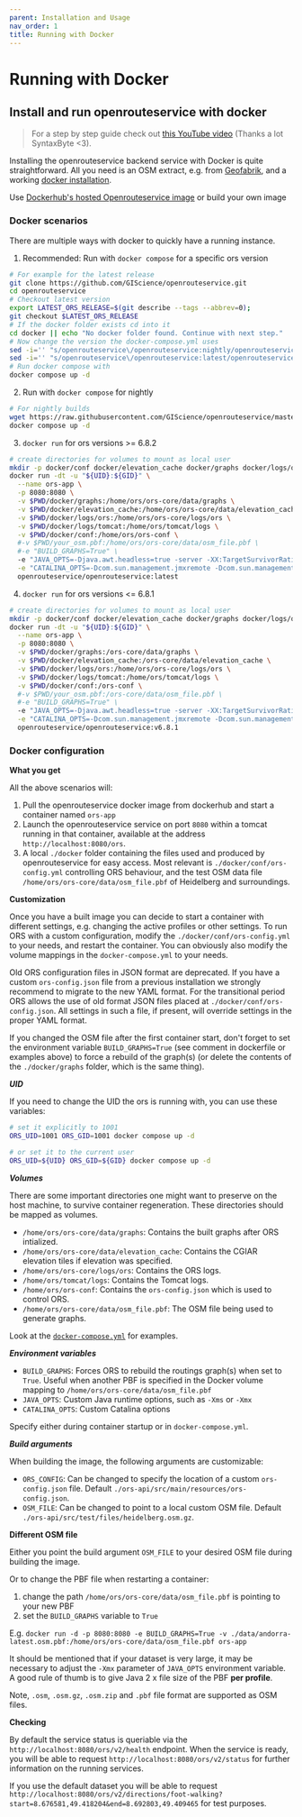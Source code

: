 ```yaml
---
parent: Installation and Usage
nav_order: 1
title: Running with Docker
---
```


# Running with Docker

## Install and run openrouteservice with docker

> For a step by step guide check out [this YouTube video](https://www.youtube.com/watch?v=VQXlbqKArFk) (Thanks a lot SyntaxByte <3).

Installing the openrouteservice backend service with Docker is quite straightforward. All you need is an OSM extract, e.g. from [Geofabrik](http://download.geofabrik.de), and a working [docker installation](https://www.digitalocean.com/community/tutorial_collections/how-to-install-and-use-docker).

Use [Dockerhub's hosted Openrouteservice image](https://hub.docker.com/r/openrouteservice/openrouteservice) or build your own image
### Docker scenarios

There are multiple ways with docker to quickly have a running instance.


1. Recommended: Run with `docker compose` for a specific ors version

```bash
# For example for the latest release
git clone https://github.com/GIScience/openrouteservice.git
cd openrouteservice
# Checkout latest version
export LATEST_ORS_RELEASE=$(git describe --tags --abbrev=0); 
git checkout $LATEST_ORS_RELEASE
# If the docker folder exists cd into it
cd docker || echo "No docker folder found. Continue with next step."
# Now change the version the docker-compose.yml uses
sed -i='' "s/openrouteservice\/openrouteservice:nightly/openrouteservice\/openrouteservice:$LATEST_ORS_RELEASE/g" docker-compose.yml
sed -i='' "s/openrouteservice\/openrouteservice:latest/openrouteservice\/openrouteservice:$LATEST_ORS_RELEASE/g" docker-compose.yml
# Run docker compose with
docker compose up -d
```

2. Run with `docker compose` for nightly

```bash
# For nightly builds
wget https://raw.githubusercontent.com/GIScience/openrouteservice/master/docker-compose.yml
docker compose up -d
```

3. `docker run` for ors versions >= 6.8.2

```bash
# create directories for volumes to mount as local user
mkdir -p docker/conf docker/elevation_cache docker/graphs docker/logs/ors docker/logs/tomcat
docker run -dt -u "${UID}:${GID}" \
  --name ors-app \
  -p 8080:8080 \
  -v $PWD/docker/graphs:/home/ors/ors-core/data/graphs \
  -v $PWD/docker/elevation_cache:/home/ors/ors-core/data/elevation_cache \
  -v $PWD/docker/logs/ors:/home/ors/ors-core/logs/ors \
  -v $PWD/docker/logs/tomcat:/home/ors/tomcat/logs \
  -v $PWD/docker/conf:/home/ors/ors-conf \
  #-v $PWD/your_osm.pbf:/home/ors/ors-core/data/osm_file.pbf \
  #-e "BUILD_GRAPHS=True" \
  -e "JAVA_OPTS=-Djava.awt.headless=true -server -XX:TargetSurvivorRatio=75 -XX:SurvivorRatio=64 -XX:MaxTenuringThreshold=3 -XX:+UseG1GC -XX:+ScavengeBeforeFullGC -XX:ParallelGCThreads=4 -Xms1g -Xmx2g" \
  -e "CATALINA_OPTS=-Dcom.sun.management.jmxremote -Dcom.sun.management.jmxremote.port=9001 -Dcom.sun.management.jmxremote.rmi.port=9001 -Dcom.sun.management.jmxremote.authenticate=false -Dcom.sun.management.jmxremote.ssl=false -Djava.rmi.server.hostname=localhost" \
  openrouteservice/openrouteservice:latest
```

4. `docker run` for ors versions <= 6.8.1

```bash
# create directories for volumes to mount as local user
mkdir -p docker/conf docker/elevation_cache docker/graphs docker/logs/ors docker/logs/tomcat
docker run -dt -u "${UID}:${GID}" \
  --name ors-app \
  -p 8080:8080 \
  -v $PWD/docker/graphs:/ors-core/data/graphs \
  -v $PWD/docker/elevation_cache:/ors-core/data/elevation_cache \
  -v $PWD/docker/logs/ors:/home/ors/ors-core/logs/ors \
  -v $PWD/docker/logs/tomcat:/home/ors/tomcat/logs \
  -v $PWD/docker/conf:/ors-conf \
  #-v $PWD/your_osm.pbf:/ors-core/data/osm_file.pbf \
  #-e "BUILD_GRAPHS=True" \
  -e "JAVA_OPTS=-Djava.awt.headless=true -server -XX:TargetSurvivorRatio=75 -XX:SurvivorRatio=64 -XX:MaxTenuringThreshold=3 -XX:+UseG1GC -XX:+ScavengeBeforeFullGC -XX:ParallelGCThreads=4 -Xms1g -Xmx2g" \
  -e "CATALINA_OPTS=-Dcom.sun.management.jmxremote -Dcom.sun.management.jmxremote.port=9001 -Dcom.sun.management.jmxremote.rmi.port=9001 -Dcom.sun.management.jmxremote.authenticate=false -Dcom.sun.management.jmxremote.ssl=false -Djava.rmi.server.hostname=localhost" \
  openrouteservice/openrouteservice:v6.8.1
```

### Docker configuration

**What you get**

All the above scenarios will:

1. Pull the openrouteservice docker image from dockerhub and start a container named `ors-app`
2. Launch the openrouteservice service on port `8080` within a tomcat running in that container, available at the address `http://localhost:8080/ors`.
3. A local `./docker` folder containing the files used and produced by openrouteservice for easy access. Most relevant is `./docker/conf/ors-config.yml` controlling ORS behaviour, and the test OSM data file  `/home/ors/ors-core/data/osm_file.pbf` of Heidelberg and surroundings.

**Customization**

Once you have a built image you can decide to start a container with different settings, e.g. changing the active profiles or other settings. To run ORS with a custom configuration, modify the `./docker/conf/ors-config.yml` to your needs, and restart the container. You can obviously also modify the volume mappings in the `docker-compose.yml` to your needs.

Old ORS configuration files in JSON format are deprecated. If you have a custom `ors-config.json` file from a previous installation we strongly recommend to migrate to the new YAML format. For the transitional period ORS allows the use of old format JSON files placed at `./docker/conf/ors-config.json`. All settings in such a file, if present, will override settings in the proper YAML format.

If you changed the OSM file after the first container start, don't forget to set the environment variable `BUILD_GRAPHS=True` (see comment in dockerfile or examples above) to force a rebuild of the graph(s) (or delete the contents of the `./docker/graphs` folder, which is the same thing).

***UID***

If you need to change the UID the ors is running with, you can use these variables:
```bash
# set it explicitly to 1001
ORS_UID=1001 ORS_GID=1001 docker compose up -d

# or set it to the current user
ORS_UID=${UID} ORS_GID=${GID} docker compose up -d
```

***Volumes***

There are some important directories one might want to preserve on the host machine, to survive container regeneration. These directories should be mapped as volumes. 

- `/home/ors/ors-core/data/graphs`: Contains the built graphs after ORS intialized.
- `/home/ors/ors-core/data/elevation_cache`: Contains the CGIAR elevation tiles if elevation was specified.
- `/home/ors/ors-core/logs/ors`: Contains the ORS logs.
- `/home/ors/tomcat/logs`: Contains the Tomcat logs.
- `/home/ors/ors-conf`: Contains the `ors-config.json` which is used to control ORS.
- `/home/ors/ors-core/data/osm_file.pbf`: The OSM file being used to generate graphs.

Look at the [`docker-compose.yml`](https://github.com/GIScience/openrouteservice/blob/master/docker-compose.yml) for examples.

***Environment variables***

- `BUILD_GRAPHS`: Forces ORS to rebuild the routings graph(s) when set to `True`. Useful when another PBF is specified in the Docker volume mapping to `/home/ors/ors-core/data/osm_file.pbf`
- `JAVA_OPTS`: Custom Java runtime options, such as `-Xms` or `-Xmx`
- `CATALINA_OPTS`: Custom Catalina options

Specify either during container startup or in `docker-compose.yml`.

***Build arguments***

When building the image, the following arguments are customizable:

- `ORS_CONFIG`: Can be changed to specify the location of a custom `ors-config.json` file. Default `./ors-api/src/main/resources/ors-config.json`.
- `OSM_FILE`: Can be changed to point to a local custom OSM file. Default `./ors-api/src/test/files/heidelberg.osm.gz`.

**Different OSM file**

Either you point the build argument `OSM_FILE` to your desired OSM file during building the image.

Or to change the PBF file when restarting a container:

1. change the path `/home/ors/ors-core/data/osm_file.pbf` is pointing to your new PBF
2. set the `BUILD_GRAPHS` variable to `True`

E.g.
`docker run -d -p 8080:8080 -e BUILD_GRAPHS=True -v ./data/andorra-latest.osm.pbf:/home/ors/ors-core/data/osm_file.pbf ors-app`

It should be mentioned that if your dataset is very large, it may be necessary to adjust the `-Xmx` parameter of `JAVA_OPTS` environment variable. A good rule of thumb is to give Java 2 x file size of the PBF **per profile**.

Note, `.osm`, `.osm.gz`, `.osm.zip` and `.pbf` file format are supported as OSM files.

**Checking**

By default the service status is queriable via the `http://localhost:8080/ors/v2/health` endpoint. When the service is ready, you will be able to request `http://localhost:8080/ors/v2/status` for further information on the running services.

If you use the default dataset you will be able to request `http://localhost:8080/ors/v2/directions/foot-walking?start=8.676581,49.418204&end=8.692803,49.409465` for test purposes.
